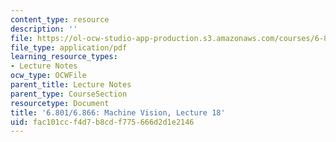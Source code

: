 ```yaml
---
content_type: resource
description: ''
file: https://ol-ocw-studio-app-production.s3.amazonaws.com/courses/6-801-machine-vision-fall-2020/fac101ccf4d7b8cdf775666d2d1e2146_MIT6_801F20_lec18.pdf
file_type: application/pdf
learning_resource_types:
- Lecture Notes
ocw_type: OCWFile
parent_title: Lecture Notes
parent_type: CourseSection
resourcetype: Document
title: '6.801/6.866: Machine Vision, Lecture 18'
uid: fac101cc-f4d7-b8cd-f775-666d2d1e2146
---
```

